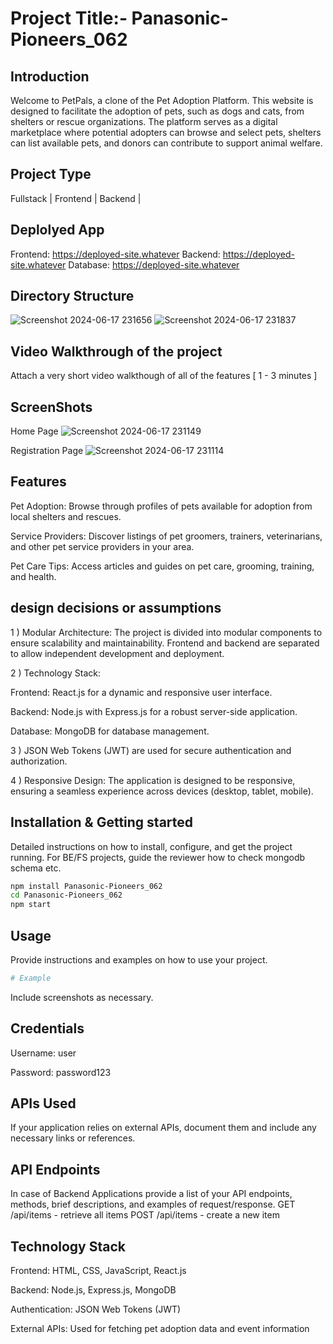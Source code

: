 # Project Title:- Panasonic-Pioneers_062


## Introduction
Welcome to PetPals, a clone of the Pet Adoption Platform. This website is designed to facilitate the adoption of pets, such as dogs and cats, from shelters or rescue organizations. The platform serves as a digital marketplace where potential adopters can browse and select pets, shelters can list available pets, and donors can contribute to support animal welfare.

## Project Type
Fullstack | Frontend | Backend | 

## Deplolyed App
Frontend: https://deployed-site.whatever
Backend: https://deployed-site.whatever
Database: https://deployed-site.whatever

## Directory Structure
![Screenshot 2024-06-17 231656](https://github.com/Sartik0709/Panasonic-Pioneers_062/assets/107359448/3975b843-f81c-48cb-924f-10b9317890b0)
![Screenshot 2024-06-17 231837](https://github.com/Sartik0709/Panasonic-Pioneers_062/assets/107359448/1b79ec0a-ba50-4d53-9601-5440a29e2ff0)



## Video Walkthrough of the project
Attach a very short video walkthough of all of the features [ 1 - 3 minutes ]

## ScreenShots
Home Page
![Screenshot 2024-06-17 231149](https://github.com/Sartik0709/Panasonic-Pioneers_062/assets/107359448/ff6d27cf-3f16-47f0-b790-425cc776336a)

Registration Page
![Screenshot 2024-06-17 231114](https://github.com/Sartik0709/Panasonic-Pioneers_062/assets/107359448/80ce6b4e-de52-4d3e-bc17-587789ec5762)






## Features

Pet Adoption: Browse through profiles of pets available for adoption from local shelters and rescues.

Service Providers: Discover listings of pet groomers, trainers, veterinarians, and other pet service providers in your area.

Pet Care Tips: Access articles and guides on pet care, grooming, training, and health.
 

## design decisions or assumptions
1 ) Modular Architecture:
The project is divided into modular components to ensure scalability and maintainability.
Frontend and backend are separated to allow independent development and deployment.

2 ) Technology Stack:

Frontend: React.js for a dynamic and responsive user interface.

Backend: Node.js with Express.js for a robust server-side application.

Database: MongoDB for database management.

3 ) JSON Web Tokens (JWT) are used for secure authentication and authorization.

4 ) Responsive Design: The application is designed to be responsive, ensuring a seamless experience across devices (desktop, tablet, mobile).

## Installation & Getting started
Detailed instructions on how to install, configure, and get the project running. For BE/FS projects, guide the reviewer how to check mongodb schema etc.

```bash
npm install Panasonic-Pioneers_062
cd Panasonic-Pioneers_062
npm start
```

## Usage
Provide instructions and examples on how to use your project.

```bash
# Example
```

Include screenshots as necessary.

## Credentials
Username: user

Password: password123

## APIs Used
If your application relies on external APIs, document them and include any necessary links or references.

## API Endpoints
In case of Backend Applications provide a list of your API endpoints, methods, brief descriptions, and examples of request/response.
GET /api/items - retrieve all items
POST /api/items - create a new item


## Technology Stack

Frontend: HTML, CSS, JavaScript, React.js

Backend: Node.js, Express.js, MongoDB

Authentication: JSON Web Tokens (JWT)

External APIs: Used for fetching pet adoption data and event information
